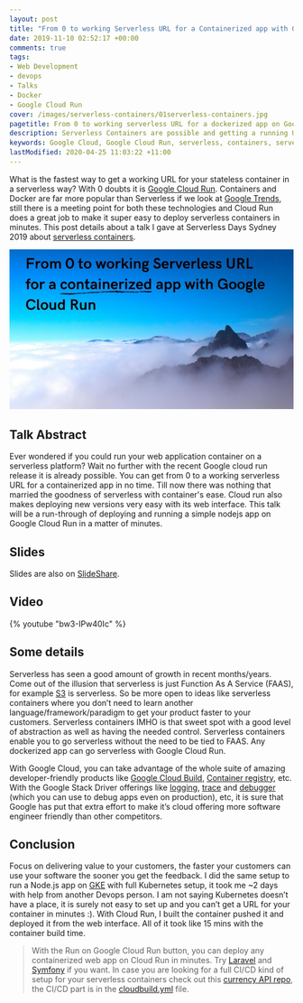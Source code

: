 ```yaml
---
layout: post
title: "From 0 to working Serverless URL for a Containerized app with Google Cloud Run [Slides and Video]"
date: 2019-11-10 02:52:17 +00:00
comments: true
tags:
- Web Development
- devops
- Talks
- Docker
- Google Cloud Run
cover: /images/serverless-containers/01serverless-containers.jpg
pagetitle: From 0 to working serverless URL for a dockerized app on Google Cloud Run - Slides and Video
description: Serverless Containers are possible and getting a running URL with Google cloud run is super easy.
keywords: Google Cloud, Google Cloud Run, serverless, containers, serverless containers, docker
lastModified: 2020-04-25 11:03:22 +11:00
---
```


What is the fastest way to get a working URL for your stateless container in a serverless way? With 0 doubts it is [Google Cloud Run](https://cloud.google.com/run/). Containers and Docker are far more popular than Serverless if we look at [Google Trends](https://trends.google.com/trends/explore?date=2015-01-01%202019-11-10&q=serverless,containers,docker), still there is a meeting point for both these technologies and Cloud Run does a great job to make it super easy to deploy serverless containers in minutes. This post details about a talk I gave at Serverless Days Sydney 2019 about [serverless containers](/blog/2023/04/serverless-containers/).

<!-- more -->

<img class="center" loading="lazy" src="/images/serverless-containers/01serverless-containers.jpg" title="Get running HTTPs URL for your Servereless Containers with Google Cloud Run" alt="Get running HTTPs URL for your Servereless Containers with Google Cloud Run">

## Talk Abstract

Ever wondered if you could run your web application container on a serverless platform? Wait no further with the recent Google cloud run release it is already possible. You can get from 0 to a working serverless URL for a containerized app in no time. Till now there was nothing that married the goodness of serverless with container's ease. Cloud run also makes deploying new versions very easy with its web interface. This talk will be a run-through of deploying and running a simple nodejs app on Google Cloud Run in a matter of minutes.

## Slides

<script async class="speakerdeck-embed" data-id="7821895f8f434f24ba25a9cbf0def45b" data-ratio="1.77777777777778" src="//speakerdeck.com/assets/embed.js"></script>

Slides are also on [SlideShare](https://www.slideshare.net/geshan/from-0-to-working-serverless-url-for-a-containerized-app-with-google-cloud-run-2).

## Video

{% youtube "bw3-IPw40Ic" %}

## Some details

Serverless has seen a good amount of growth in recent months/years. Come out of the illusion that serverless is just Function As A Service (FAAS), for example [S3](https://aws.amazon.com/serverless/) is serverless. So be more open to ideas like serverless containers where you don’t need to learn another language/framework/paradigm to get your product faster to your customers. Serverless containers IMHO is that sweet spot with a good level of abstraction as well as having the needed control. Serverless containers enable you to go serverless without the need to be tied to FAAS. Any dockerized app can go serverless with Google Cloud Run.

With Google Cloud, you can take advantage of the whole suite of amazing developer-friendly products like [Google Cloud Build](https://cloud.google.com/cloud-build/), [Container registry](https://cloud.google.com/container-registry/), etc. With the Google Stack Driver offerings like [logging](https://cloud.google.com/logging/), [trace](https://cloud.google.com/trace/) and [debugger](https://cloud.google.com/debugger/) (which you can use to debug apps even on production), etc, it is sure that Google has put that extra effort to make it’s cloud offering more software engineer friendly than other competitors.

## Conclusion

Focus on delivering value to your customers, the faster your customers can use your software the sooner you get the feedback. I did the same setup to run a Node.js app on [GKE](https://cloud.google.com/kubernetes-engine/) with full Kubernetes setup, it took me ~2 days with help from another Devops person. I am not saying Kubernetes doesn’t have a place, it is surely not easy to set up and you can’t get a URL for your container in minutes :). With Cloud Run, I built the container pushed it and deployed it from the web interface. All of it took like 15 mins with the container build time.

> With the Run on Google Cloud Run button, you can deploy any containerized web app on Cloud Run in minutes. Try [Laravel](https://geshan.com.np/blog/2019/10/get-laravel-6-running-on-google-cloud-run-step-by-step-with-ci/) and [Symfony](https://geshan.com.np/blog/2019/11/how-to-run-symfony-on-google-cloud-run-with-the-demo-app-step-by-step-guide/) if you want. In case you are looking for a full CI/CD kind of setup for your serverless containers check out this [currency API repo](https://github.com/geshan/currency-api), the CI/CD part is in the [cloudbuild.yml](https://github.com/geshan/currency-api/blob/master/cloudbuild.yaml) file.
